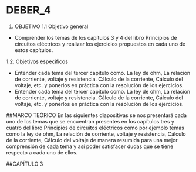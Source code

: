 # DEBER_4
1. OBJETIVO
1.1 Objetivo general
* Comprender los temas de los capítulos 3 y 4 del libro Principios de circuitos eléctricos y realizar los ejercicios propuestos en cada uno de estos capítulos.

1.2. Objetivos especificos
* Entender cada tema del tercer capítulo como. La ley de ohm, La relacion de corriente, voltaje y resistencia. Cálculo de la corriente, Cálculo del voltaje, etc. y ponerlos en práctica con la resolución de los ejercicios.
* Entender cada tema del tercer capítulo como. La ley de ohm, La relacion de corriente, voltaje y resistencia. Cálculo de la corriente, Cálculo del voltaje, etc. y ponerlos en práctica con la resolución de los ejercicios.

##MARCO TEÓRICO
En las siguientes diapositivas se nos presentará cada uno de los temas que se encuentran presentes en los capítulos tres y cuatro del libro Principios de circuitos eléctricos como por ejemplo temas como la ley de ohm, La relación de corriente, voltaje y resistencia, Cálculo de la corriente, Cálculo del voltaje de manera resumida para una mejor comprensión de cada tema y así poder satisfacer dudas que se tiene respecto a cada uno de ellos.

##CAPÍTULO 3

